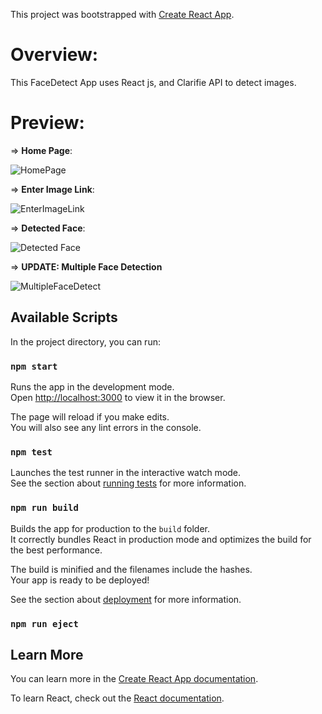 This project was bootstrapped with [Create React App](https://github.com/facebook/create-react-app).

# Overview:
This FaceDetect App uses React js, and Clarifie API to detect images. 

# Preview:
=> **Home Page**:

![HomePage](https://user-images.githubusercontent.com/66758271/88392225-43f5c900-cdd9-11ea-95b0-829e7d7667c7.PNG)

=> **Enter Image Link**:

![EnterImageLink](https://user-images.githubusercontent.com/66758271/88392215-41936f00-cdd9-11ea-825e-efb3ce849908.PNG)

=> **Detected Face**:

![Detected Face](https://user-images.githubusercontent.com/66758271/88392207-3e987e80-cdd9-11ea-9e4b-a0e26e608941.PNG)

=> **UPDATE: Multiple Face Detection**

![MultipleFaceDetect](https://user-images.githubusercontent.com/66758271/88451992-c1244b00-ce78-11ea-99b7-d6ffdce0ae80.PNG)

## Available Scripts

In the project directory, you can run:

### `npm start`

Runs the app in the development mode.<br />
Open [http://localhost:3000](http://localhost:3000) to view it in the browser.

The page will reload if you make edits.<br />
You will also see any lint errors in the console.

### `npm test`

Launches the test runner in the interactive watch mode.<br />
See the section about [running tests](https://facebook.github.io/create-react-app/docs/running-tests) for more information.

### `npm run build`

Builds the app for production to the `build` folder.<br />
It correctly bundles React in production mode and optimizes the build for the best performance.

The build is minified and the filenames include the hashes.<br />
Your app is ready to be deployed!

See the section about [deployment](https://facebook.github.io/create-react-app/docs/deployment) for more information.

### `npm run eject`


## Learn More

You can learn more in the [Create React App documentation](https://facebook.github.io/create-react-app/docs/getting-started).

To learn React, check out the [React documentation](https://reactjs.org/).

